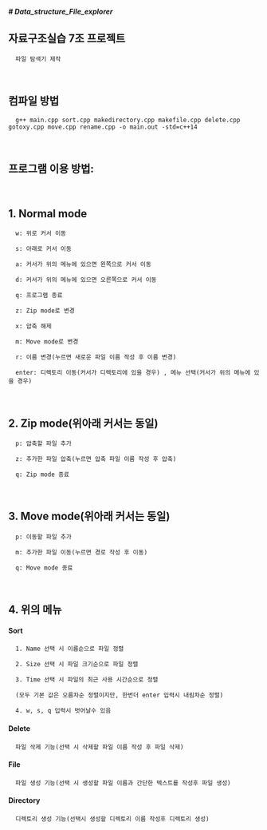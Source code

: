 ___# Data_structure_File_explorer___
## 자료구조실습 7조 프로젝트

      파일 탐색기 제작

<br/>

## 컴파일 방법
   
      g++ main.cpp sort.cpp makedirectory.cpp makefile.cpp delete.cpp gotoxy.cpp move.cpp rename.cpp -o main.out -std=c++14

<br/>

## 프로그램 이용 방법:

<br/>

## 1. Normal mode

      w: 위로 커서 이동

      s: 아래로 커서 이동

      a: 커서가 위의 메뉴에 있으면 왼쪽으로 커서 이동

      d: 커서가 위의 메뉴에 있으면 오른쪽으로 커서 이동

      q: 프로그램 종료

      z: Zip mode로 변경 

      x: 압축 해제

      m: Move mode로 변경

      r: 이름 변경(누르면 새로운 파일 이름 작성 후 이름 변경)

      enter: 디렉토리 이동(커서가 디렉토리에 있을 경우) , 메뉴 선택(커서가 위의 메뉴에 있을 경우)

<br/>

## 2. Zip mode(위아래 커서는 동일)

      p: 압축할 파일 추가

      z: 추가한 파일 압축(누르면 압축 파일 이름 작성 후 압축)

      q: Zip mode 종료

<br/>

## 3. Move mode(위아래 커서는 동일)

      p: 이동할 파일 추가

      m: 추가한 파일 이동(누르면 경로 작성 후 이동)

      q: Move mode 종료

<br/>

## 4. 위의 메뉴

#### Sort
      
      1. Name 선택 시 이름순으로 파일 정렬
      
      2. Size 선택 시 파일 크기순으로 파일 정렬
      
      3. Time 선택 시 파일의 최근 사용 시간순으로 정렬
      
      (모두 기본 값은 오름차순 정렬이지만, 한번더 enter 입력시 내림차순 정렬)

      4. w, s, q 입력시 벗어날수 있음

#### Delete 
      파일 삭제 기능(선택 시 삭제할 파일 이름 작성 후 파일 삭제) 

#### File 
      파일 생성 기능(선택 시 생성할 파일 이름과 간단한 텍스트를 작성후 파일 생성)

#### Directory
      디렉토리 생성 기능(선택시 생성할 디렉토리 이름 작성후 디렉토리 생성)
